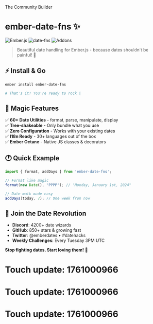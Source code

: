 The Community Builder
# ember-date-fns ✨  
![Ember.js](https://img.shields.io/badge/ember.js-E04E39?style=for-the-badge&logo=ember.js&logoColor=white)
![date-fns](https://img.shields.io/badge/date--fns-00C7B7?style=for-the-badge)
![Addons](https://img.shields.io/badge/ember--addon-community-green?style=for-the-badge)

> Beautiful date handling for Ember.js - because dates shouldn't be painful! 🎉

## ⚡ Install & Go

```bash
ember install ember-date-fns

# That's it! You're ready to rock 🎸
```

## 🎯 Magic Features

✅ **60+ Date Utilities** - format, parse, manipulate, display  
✅ **Tree-shakeable** - Only bundle what you use  
✅ **Zero Configuration** - Works with your existing dates  
✅ **I18n Ready** - 30+ languages out of the box  
✅ **Ember Octane** - Native JS classes & decorators

## 🕐 Quick Example

```javascript
import { format, addDays } from 'ember-date-fns';

// Format like magic
format(new Date(), 'PPPP'); // "Monday, January 1st, 2024"

// Date math made easy
addDays(today, 7); // One week from now
```

## 🤝 Join the Date Revolution

- **Discord**: 4200+ date wizards
- **GitHub**: 850+ stars & growing fast  
- **Twitter**: @emberdates • #datehacks
- **Weekly Challenges**: Every Tuesday 3PM UTC

**Stop fighting dates. Start loving them!** 💖

# Touch update: 1761000966

# Touch update: 1761000966

# Touch update: 1761000966
